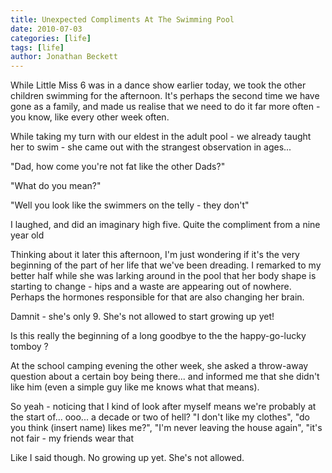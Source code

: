 ```yaml
---
title: Unexpected Compliments At The Swimming Pool
date: 2010-07-03
categories: [life]
tags: [life]
author: Jonathan Beckett
---
```


While Little Miss 6 was in a dance show earlier today, we took the other children swimming for the afternoon. It's perhaps the second time we have gone as a family, and made us realise that we need to do it far more often - you know, like every other week often.

While taking my turn with our eldest in the adult pool - we already taught her to swim - she came out with the strangest observation in ages...

"Dad, how come you're not fat like the other Dads?"

"What do you mean?"

"Well you look like the swimmers on the telly - they don't"

I laughed, and did an imaginary high five. Quite the compliment from a nine year old 

Thinking about it later this afternoon, I'm just wondering if it's the very beginning of the part of her life that we've been dreading. I remarked to my better half while she was larking around in the pool that her body shape is starting to change - hips and a waste are appearing out of nowhere. Perhaps the hormones responsible for that are also changing her brain.

Damnit - she's only 9. She's not allowed to start growing up yet!

Is this really the beginning of a long goodbye to the the happy-go-lucky tomboy ?

At the school camping evening the other week, she asked a throw-away question about a certain boy being there... and informed me that she didn't like him (even a simple guy like me knows what that means).

So yeah - noticing that I kind of look after myself means we're probably at the start of... ooo... a decade or two of hell? "I don't like my clothes", "do you think (insert name) likes me?", "I'm never leaving the house again", "it's not fair - my friends wear that 

Like I said though. No growing up yet. She's not allowed.